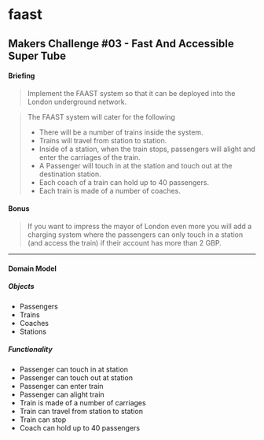 faast
=====

Makers Challenge #03 - Fast And Accessible Super Tube
-----------------------------------------------------

#### Briefing
> Implement the FAAST system so that it can be 
> deployed into the London underground network.

> The FAAST system will cater for the following
> - There will be a number of trains inside the system.
> - Trains will travel from station to station.
> - Inside of a station, when the train stops, passengers will 
> alight and enter the carriages of the train.
> - A Passenger will touch in at the station and touch out at the destination station.
> - Each coach of a train can hold up to 40 passengers.
> - Each train is made of a number of coaches.

#### Bonus
> If you want to impress the mayor of London even more you will add a 
> charging system where the passengers can only touch in a station 
> (and access the train) if their account has more than 2 GBP.


---


#### Domain Model
##### Objects
- Passengers
- Trains
- Coaches
- Stations

##### Functionality
- Passenger can touch in at station
- Passenger can touch out at station
- Passenger can enter train
- Passenger can alight train
- Train is made of a number of carriages
- Train can travel from station to station
- Train can stop
- Coach can hold up to 40 passengers